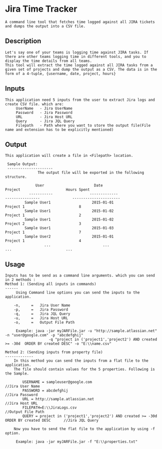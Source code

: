 Jira Time Tracker
===================

	A command line tool that fetches time logged against all JIRA tickets and dumps the output into a CSV file.
	
	
Description
------------
	
	Let's say one of your teams is logging time against JIRA tasks. If there are other teams logging time in different tools, and you to display the time details from all teams. 
	This tool will extract the time logged against all JIRA tasks from a given set of projects and dump the output as a CSV. The data is in the form of a 4-tuple, {username, date, project, hours}
    

Inputs
------------
    This application need 5 inputs from the user to extract Jira logs and create CSV file. which are:
         UserName 	- Jira UserName
		 Password	- Jira Password
		 URL		- Jira Host URL
		 Query 		- Jira JQL Query
		 Filepath	- Path where you want to store the output file(File name and extension has to be explicitly mentioned)
		 
Output
----------
    This application will create a file in <Filepath> location.

     Sample Output:
     ---------------------	
                   The output file will be exported in the following structure.

                  User                       Date                            Project                     Hours Spent
               -----------                 -------------                  ----------------               ----------------------
             Sample User1                   2015-01-01                     Project 1                         8
             Sample User1                   2015-01-02                     Project 1                         2
             Sample User1                   2015-01-02                     Project 2                         3
             Sample User1                   2015-01-03                     Project 1                         7
             Sample User2                   2015-01-01                     Project 1                         4
                      ...                        ...                             ...                         ...
Usage
----------
    Inputs has to be send as a command line arguments. which you can send in 2 methods :
	Method 1: (Sending all inputs in commands)
	------
		 Using Command line options you can send the inputs to the application.
		 
		-n,		= 	Jira User Name
		-p,		=	Jira Password
		-q,		=	Jira JQL Query
		-u,		=	Jira Host URL
		-o,		=	Output File Path

		 Example: java -jar myJARFile.jar -u "http://sample.atlassian.net" -n "user@google.com" -p "abcdefghij"
						-q "project in ('project1','project2') AND created >= -30d  ORDER BY created DESC" -o "E:\\name.csv"
						
	Method 2: (Sending inputs from property file)
	-------------
		In this method you can send the inputs from a flat file to the application.
		The file should contain values for the 5 properties. Following is the Sample.

			USERNAME = sampleuser@google.com                    										//Jira User Name
			PASSWORD = abcdefghij																		//Jira Password
			URL = http://sample.atlassian.net															//Jira Host URL
			FILEPATH=E:\\JiraLogs.csv																	//Output File Path
			QUERY = project in ('project1','project2') AND created >= -30d  ORDER BY created DESC      //Jira JQL Query

		Now you have to send the flat file to the application by using -f option.
		
		 Example: java -jar myJARFile.jar -f "E:\\properties.txt"

